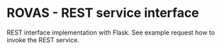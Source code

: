 # ROVAS - REST service interface
REST interface implementation with Flask. See example request how to invoke the REST service.
